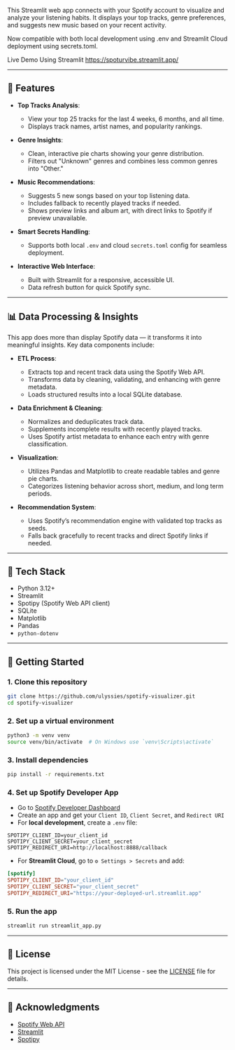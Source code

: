 This Streamlit web app connects with your Spotify account to visualize and analyze your listening habits. It displays your top tracks, genre preferences, and suggests new music based on your recent activity.

Now compatible with both local development using .env and Streamlit Cloud deployment using secrets.toml.

Live Demo Using Streamlit
https://spoturvibe.streamlit.app/

---

## 🔧 Features

- **Top Tracks Analysis**:
  - View your top 25 tracks for the last 4 weeks, 6 months, and all time.
  - Displays track names, artist names, and popularity rankings.

- **Genre Insights**:
  - Clean, interactive pie charts showing your genre distribution.
  - Filters out "Unknown" genres and combines less common genres into "Other."

- **Music Recommendations**:
  - Suggests 5 new songs based on your top listening data.
  - Includes fallback to recently played tracks if needed.
  - Shows preview links and album art, with direct links to Spotify if preview unavailable.

- **Smart Secrets Handling**:
  - Supports both local `.env` and cloud `secrets.toml` config for seamless deployment.

- **Interactive Web Interface**:
  - Built with Streamlit for a responsive, accessible UI.
  - Data refresh button for quick Spotify sync.

---

## 📊 Data Processing & Insights

This app does more than display Spotify data — it transforms it into meaningful insights. Key data components include:

- **ETL Process**:
  - Extracts top and recent track data using the Spotify Web API.
  - Transforms data by cleaning, validating, and enhancing with genre metadata.
  - Loads structured results into a local SQLite database.

- **Data Enrichment & Cleaning**:
  - Normalizes and deduplicates track data.
  - Supplements incomplete results with recently played tracks.
  - Uses Spotify artist metadata to enhance each entry with genre classification.

- **Visualization**:
  - Utilizes Pandas and Matplotlib to create readable tables and genre pie charts.
  - Categorizes listening behavior across short, medium, and long term periods.

- **Recommendation System**:
  - Uses Spotify’s recommendation engine with validated top tracks as seeds.
  - Falls back gracefully to recent tracks and direct Spotify links if needed.

---

## 🧰 Tech Stack

- Python 3.12+
- Streamlit
- Spotipy (Spotify Web API client)
- SQLite
- Matplotlib
- Pandas
- `python-dotenv`

---

## 🚀 Getting Started

### 1. Clone this repository
```bash
git clone https://github.com/ulyssies/spotify-visualizer.git
cd spotify-visualizer
```

### 2. Set up a virtual environment
```bash
python3 -m venv venv
source venv/bin/activate  # On Windows use `venv\Scripts\activate`
```

### 3. Install dependencies
```bash
pip install -r requirements.txt
```

### 4. Set up Spotify Developer App
- Go to [Spotify Developer Dashboard](https://developer.spotify.com/dashboard)
- Create an app and get your `Client ID`, `Client Secret`, and `Redirect URI`
- For **local development**, create a `.env` file:
```env
SPOTIPY_CLIENT_ID=your_client_id
SPOTIPY_CLIENT_SECRET=your_client_secret
SPOTIPY_REDIRECT_URI=http://localhost:8888/callback
```
- For **Streamlit Cloud**, go to `⚙️ Settings > Secrets` and add:
```toml
[spotify]
SPOTIPY_CLIENT_ID="your_client_id"
SPOTIPY_CLIENT_SECRET="your_client_secret"
SPOTIPY_REDIRECT_URI="https://your-deployed-url.streamlit.app"
```

### 5. Run the app
```bash
streamlit run streamlit_app.py
```

---

## 📝 License
This project is licensed under the MIT License - see the [LICENSE](LICENSE) file for details.

---

## 🙌 Acknowledgments
- [Spotify Web API](https://developer.spotify.com/documentation/web-api/)
- [Streamlit](https://streamlit.io/)
- [Spotipy](https://github.com/plamere/spotipy)
